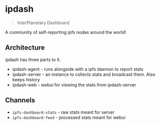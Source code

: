 # ipdash
> InterPlanetary Dashboard

A community of self-reporting ipfs nodes around the world!

## Architecture

ipdash has three parts to it.

- ipdash-agent - runs alongside with a ipfs daemon to report stats
- ipdash-server - an instance to collects stats and broadcast them. Also keeps history
- ipdash-web - webui for viewing the stats from ipdash-server

## Channels

- `ipfs-dashboard-stats` - raw stats meant for server
- `ipfs-dashboard-feed` - processed stats meant for webui
